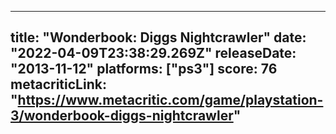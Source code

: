
---
title: "Wonderbook: Diggs Nightcrawler"
date: "2022-04-09T23:38:29.269Z"
releaseDate: "2013-11-12"
platforms: ["ps3"]
score: 76
metacriticLink: "https://www.metacritic.com/game/playstation-3/wonderbook-diggs-nightcrawler"
---
